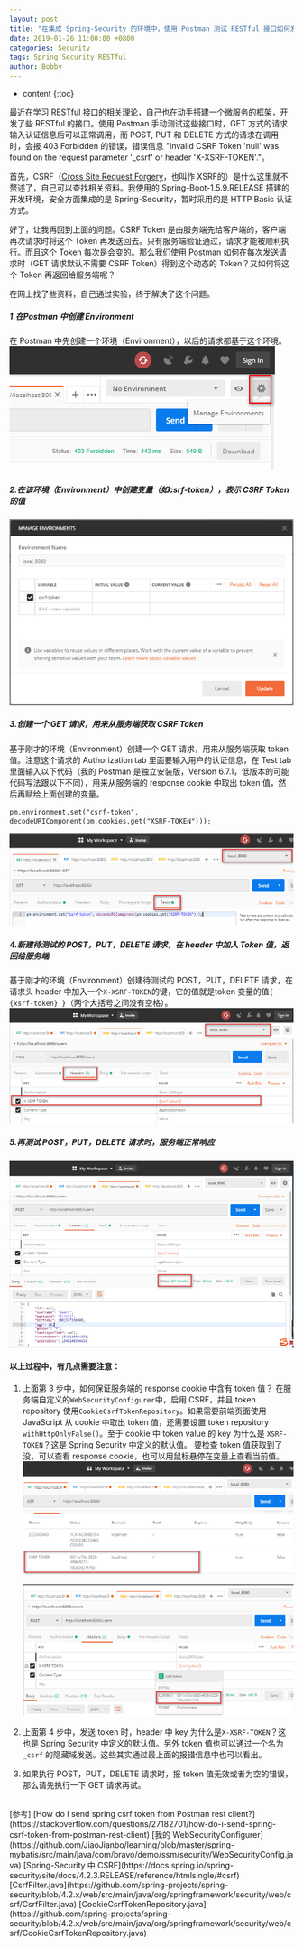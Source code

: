 ```yaml
---
layout: post
title: "在集成 Spring-Security 的环境中，使用 Postman 测试 RESTful 接口如何发送 CRSF Token"
date: 2019-01-26 11:00:00 +0800
categories: Security
tags: Spring Security RESTful
author: Bobby
---
```


* content
{:toc}

最近在学习 RESTful 接口的相关理论，自己也在动手搭建一个微服务的框架，开发了些 RESTful 的接口。使用 Postman 手动测试这些接口时，GET 方式的请求输入认证信息后可以正常调用，而 POST, PUT 和 DELETE 方式的请求在调用时，会报 403 Forbidden 的错误，错误信息 "Invalid CSRF Token 'null' was found on the request parameter '_csrf' or header 'X-XSRF-TOKEN'."。



首先，CSRF（[Cross Site Request Forgery](https://en.wikipedia.org/wiki/Cross-site_request_forgery)，也叫作 XSRF的）是什么这里就不赘述了，自己可以查找相关资料。我使用的 Spring-Boot-1.5.9.RELEASE 搭建的开发环境，安全方面集成的是 Spring-Security，暂时采用的是 HTTP Basic 认证方式。

好了，让我再回到上面的问题。CSRF Token 是由服务端先给客户端的，客户端再次请求时将这个 Token 再发送回去。只有服务端验证通过，请求才能被顺利执行。而且这个 Token 每次是会变的。那么我们使用 Postman 如何在每次发送请求时（GET 请求默认不需要 CSRF Token）得到这个动态的 Token？又如何将这个 Token 再返回给服务端呢？

在网上找了些资料，自己通过实验，终于解决了这个问题。

##### 1.在Postman 中创建 Environment

  在 Postman 中先创建一个环境（Environment），以后的请求都基于这个环境。
  <img src="/assets/images/2019/01/postman-create-env.jpg" alt="create an env" />

##### 2.在该环境（Environment）中创建变量（如csrf-token），表示 CSRF Token 的值

  <img src="/assets/images/2019/01/postman-add-variable.jpg" alt="add variable" />

##### 3.创建一个 GET 请求，用来从服务端获取 CSRF Token

  基于刚才的环境（Environment）创建一个 GET 请求，用来从服务端获取 token 值。注意这个请求的 Authorization tab 里面要输入用户的认证信息，在 Test tab 里面输入以下代码（我的 Postman 是独立安装版，Version 6.7.1，低版本的可能代码写法跟以下不同），用来从服务端的 response cookie 中取出 token 值，然后再赋给上面创建的变量。

  ```
  pm.environment.set("csrf-token", decodeURIComponent(pm.cookies.get("XSRF-TOKEN")));
  ```

  <img src="/assets/images/2019/01/postman-retrieve-token.jpg" alt="retrieve token value" />

##### 4.新建待测试的 POST，PUT，DELETE 请求，在 header 中加入 Token 值，返回给服务端

  基于刚才的环境（Environment）创建待测试的 POST，PUT，DELETE 请求，在请求头 header 中加入一个`X-XSRF-TOKEN`的键，它的值就是token 变量的值`{ {xsrf-token} }`（两个大括号之间没有空格）。  
  <img src="/assets/images/2019/01/postman-set-token.jpg" alt="set header" />

##### 5.再测试 POST，PUT，DELETE 请求时，服务端正常响应

  <img src="/assets/images/2019/01/postman-success.jpg" alt="response ok" />

#### 以上过程中，有几点需要注意：

1. 上面第 3 步中，如何保证服务端的 response cookie 中含有 token 值？
在服务端自定义的`WebSecurityConfigurer`中，启用 CSRF，并且 token repository 使用`CookieCsrfTokenRepository`。如果需要前端页面使用 JavaScript 从 cookie 中取出 token 值，还需要设置 token repository `withHttpOnlyFalse()`。至于 cookie 中 token value 的 key 为什么是 `XSRF-TOKEN`？这是 Spring Security 中定义的默认值。
要检查 token 值获取到了没，可以查看 response cookie，也可以用鼠标悬停在变量上查看当前值。
    <img src="/assets/images/2019/01/postman-check-token1.jpg" alt="check token value" />

    <img src="/assets/images/2019/01/postman-check-token2.jpg" alt="check token value" />

2. 上面第 4 步中，发送 token 时，header 中 key 为什么是`X-XSRF-TOKEN`？这也是 Spring Security 中定义的默认值。另外 token 值也可以通过一个名为 `_csrf` 的隐藏域发送。这些其实通过最上面的报错信息中也可以看出。

3. 如果执行 POST，PUT，DELETE 请求时，报 token 值无效或者为空的错误，那么请先执行一下 GET 请求再试。

<br/>
[参考]  
[How do I send spring csrf token from Postman rest client?](https://stackoverflow.com/questions/27182701/how-do-i-send-spring-csrf-token-from-postman-rest-client)  
[我的 WebSecurityConfigurer](https://github.com/JiaoJianbo/learning/blob/master/spring-mybatis/src/main/java/com/bravo/demo/ssm/security/WebSecurityConfig.java)  
[Spring-Security 中 CSRF](https://docs.spring.io/spring-security/site/docs/4.2.3.RELEASE/reference/htmlsingle/#csrf)  
[CsrfFilter.java](https://github.com/spring-projects/spring-security/blob/4.2.x/web/src/main/java/org/springframework/security/web/csrf/CsrfFilter.java)  
[CookieCsrfTokenRepository.java](https://github.com/spring-projects/spring-security/blob/4.2.x/web/src/main/java/org/springframework/security/web/csrf/CookieCsrfTokenRepository.java)

